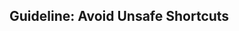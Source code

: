<div id="title">

## Guideline: Avoid Unsafe Shortcuts

</div>

<div id="body">

<include src="introduction/container-inParent-asPanel.md" boilerplate  />
<include src="basic/container-inParent-asPanel.md" boilerplate  />
<include src="intermediate/container-inParent-asPanel.md" boilerplate  />

</div>

<div id="extras">
</div>
